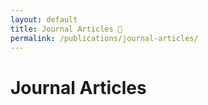 ```yaml
---
layout: default
title: Journal Articles 📝
permalink: /publications/journal-articles/
---
```


# Journal Articles



